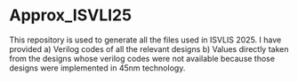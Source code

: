 # Approx_ISVLI25

This repository is used to generate all the files used in ISVLIS 2025.
I have provided 
    a) Verilog codes of all the relevant designs
    b) Values directly taken from the designs whose verilog codes were not available because those designs were implemented in 45nm technology.
    

